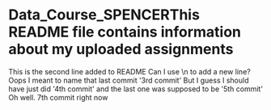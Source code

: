 # Data_Course_SPENCERThis README file contains information about my uploaded assignments
This is the second line added to README
Can I use \n to add a new line?
Oops I meant to name that last commit '3rd commit'
But I guess I should have just did '4th commit' and the last one was supposed to be '5th commit'
Oh well. 7th commit right now
